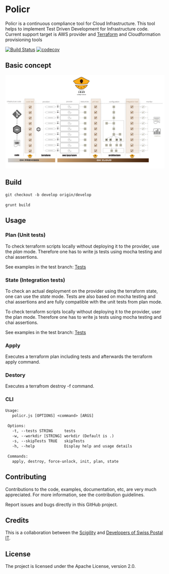 # Policr
Policr is a continuous compliance tool for Cloud Infrastructure. This tool helps to implement Test Driven Development for Infrastructure code. Current support target is AWS provider and [Terraform](http://terraform.io) and Cloudformation provisioning tools

[![Build Status](https://travis-ci.org/LoooooKe/cloudtool.svg?branch=develop)](https://travis-ci.org/LoooooKe/cloudtool)
[![codecov](https://codecov.io/gh/LoooooKe/cloudtool/branch/develop/graph/badge.svg)](https://codecov.io/gh/LoooooKe/cloudtool)

## Basic concept
![Policr workflow](/doc/images/ccc-workflow.png)

## Build
    git checkout -b develop origin/develop

    grunt build

## Usage
### Plan (Unit tests)
To check terraform scripts locally without deploying it to the provider, use the *plan* mode.
Therefore one has to write js tests using mocha testing and chai assertions.

See examples in the test branch: [ Tests ](https://github.com/LoooooKe/cloudtool/tree/develop/examples/)

### State (Integration tests)
To check an actual deployment on the provider using the terraform state, one can use the *state* mode.
Tests are also based on mocha testing and chai assertions and are fully compatible with the unit tests from plan mode.

To check terraform scripts locally without deploying it to the provider, user the plan mode. 
Therefore one has to write js tests using mocha testing and chai assertions.

See examples in the test branch: [ Tests ](https://github.com/LoooooKe/cloudtool/tree/develop/examples/)

### Apply
Executes a terraform plan including tests and afterwards the terraform apply command.

### Destory
Executes a terrafrom destroy -f command.

### CLI
    Usage:
       policr.js [OPTIONS] <command> [ARGS]
     
     Options:
       -t, --tests STRING     tests
       -w, --workdir [STRING] workdir (Default is .)
       -s, --skipTests TRUE   skipTests
       -h, --help             Display help and usage details
     
     Commands:
       apply, destroy, force-unlock, init, plan, state
       
## Contributing
Contributions to the code, examples, documentation, etc, are very much appreciated. For more information, see the contribution guidelines.

Report issues and bugs directly in this GitHub project.

## Credits
This is a collaboration between the [Scigility](http://www.scigility.com) and [Developers of Swiss Postal IT](http://www.swisspush.org/).

## License
The project is licensed under the Apache License, version 2.0.

